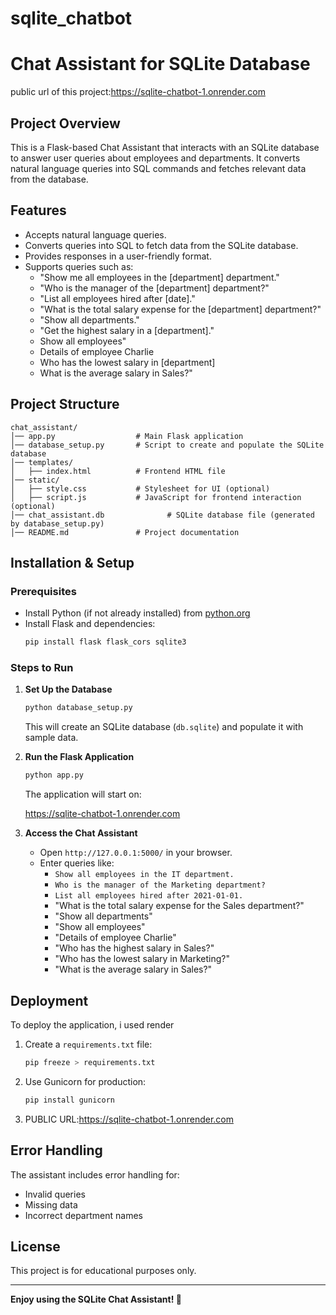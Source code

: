 # sqlite_chatbot
# Chat Assistant for SQLite Database
public url of this project:https://sqlite-chatbot-1.onrender.com
## Project Overview
This is a Flask-based Chat Assistant that interacts with an SQLite database to answer user queries about employees and departments. It converts natural language queries into SQL commands and fetches relevant data from the database.

## Features
- Accepts natural language queries.
- Converts queries into SQL to fetch data from the SQLite database.
- Provides responses in a user-friendly format.
- Supports queries such as:
  - "Show me all employees in the [department] department."
  - "Who is the manager of the [department] department?"
  - "List all employees hired after [date]."
  - "What is the total salary expense for the [department] department?"
  - "Show all departments."
  - "Get the highest salary in a [department]."
  - Show all employees"
  - Details of employee Charlie
  - Who has the lowest salary in [department]
  - What is the average salary in Sales?"

    
## Project Structure
```
chat_assistant/
│── app.py                  # Main Flask application
│── database_setup.py       # Script to create and populate the SQLite database
│── templates/
│   ├── index.html          # Frontend HTML file
│── static/
│   ├── style.css           # Stylesheet for UI (optional)
│   ├── script.js           # JavaScript for frontend interaction (optional)
│── chat_assistant.db              # SQLite database file (generated by database_setup.py)
│── README.md               # Project documentation
```

## Installation & Setup
### Prerequisites
- Install Python (if not already installed) from [python.org](https://www.python.org/downloads/)
- Install Flask and dependencies:
  ```sh
  pip install flask flask_cors sqlite3
  ```

### Steps to Run
1. **Set Up the Database**
   ```sh
   python database_setup.py
   ```
   This will create an SQLite database (`db.sqlite`) and populate it with sample data.

2. **Run the Flask Application**
   ```sh
   python app.py
   ```
   The application will start on:

   https://sqlite-chatbot-1.onrender.com

4. **Access the Chat Assistant**
   - Open `http://127.0.0.1:5000/` in your browser.
   - Enter queries like:
     - `Show all employees in the IT department.`
     - `Who is the manager of the Marketing department?`
     - `List all employees hired after 2021-01-01.`
     - "What is the total salary expense for the Sales department?"
     - "Show all departments"
     - "Show all employees"
     - "Details of employee Charlie"
     - "Who has the highest salary in Sales?"
     - "Who has the lowest salary in Marketing?"
     - "What is the average salary in Sales?"






## Deployment
To deploy the application, i used render
1. Create a `requirements.txt` file:
   ```sh
   pip freeze > requirements.txt
   ```
2. Use Gunicorn for production:
   ```sh
   pip install gunicorn
   ```
3. PUBLIC URL:https://sqlite-chatbot-1.onrender.com

## Error Handling
The assistant includes error handling for:
- Invalid queries
- Missing data
- Incorrect department names

## License
This project is for educational purposes only.

---

**Enjoy using the SQLite Chat Assistant! 🚀**

